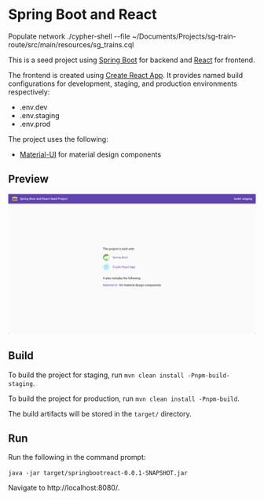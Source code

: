 # Spring Boot and React


Populate network
./cypher-shell --file ~/Documents/Projects/sg-train-route/src/main/resources/sg_trains.cql 


This is a seed project using [Spring Boot](https://start.spring.io) for backend and [React](https://reactjs.org) for frontend.

The frontend is created using [Create React App](https://create-react-app.dev).  It provides named build configurations for development, staging,
and production environments respectively:

- .env.dev
- .env.staging
- .env.prod

The project uses the following:

- [Material-UI](https://material-ui.com/) for material design components

## Preview
![Spring Boot and React Preview](ui/src/images/preview.png)

## Build

To build the project for staging, run `mvn clean install -Pnpm-build-staging`.

To build the project for production, run `mvn clean install -Pnpm-build`.

The build artifacts will be stored in the `target/` directory.

## Run

Run the following in the command prompt:

`java -jar target/springbootreact-0.0.1-SNAPSHOT.jar`

Navigate to http://localhost:8080/.